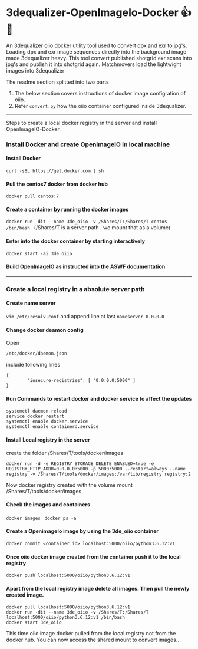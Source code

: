 # 3dequalizer-OpenImageIo-Docker :+1: :muscle:


 
An 3dequalizer oiio docker utility tool used to convert dpx and exr to jpg's. Loading dpx and exr image sequences directly into the background image made 3dequalizer heavy. This tool convert published shotgrid exr scans into jpg's and publish it into shotgrid again. Matchmovers load the lightwight images into 3dequalizer
 
The readme section splitted into two parts
1. The below section covers instructions of docker image configration of oiio. 
2. Refer ```convert.py``` how the oiio container configured inside 3dequalizer. 
___
     
Steps to create a local docker registry in the server and install OpenImageIO-Docker. 

### Install Docker and create OpenImageIO in local machine
#### Install Docker
```
curl -sSL https://get.docker.com | sh
```
#### Pull the centos7 docker from docker hub
```
docker pull centos:7
```
#### Create a container by running the docker images    

```docker run -dit --name 3de_oiio -v /Shares/T:/Shares/T centos /bin/bash ``` (/Shares/T is a server path . we mount that as a volume)

#### Enter into the docker container by starting interactively
```
docker start -ai 3de_oiio
```
#### Build OpenImageIO as instructed into the ASWF documentation
 ___

### Create a local registry in a absolute server path 
#### Create name server
```vim /etc/resolv.conf``` and append line at last  ```nameserver 0.0.0.0```

#### Change docker deamon config
Open
```
/etc/docker/daemon.json
```
include following lines
```
{
        "insecure-registries": [ "0.0.0.0:5000" ]
}
```
#### Run Commands to restart docker and docker service to affect the updates
```
systemctl daemon-reload
service docker restart
systemctl enable docker.service
systemctl enable containerd.service
```

#### Install Local registry in the server
create the folder /Shares/T/tools/docker/images
```
docker run -d -e REGISTRY_STORAGE_DELETE_ENABLED=true -e REGISTRY_HTTP_ADDR=0.0.0.0:5000 -p 5000:5000 --restart=always --name registry -v /Shares/T/tools/docker/images:/var/lib/registry registry:2
```
Now docker registry created with the volume mount /Shares/T/tools/docker/images

#### Check the images and containers
```docker images ``` ```docker ps -a``` 

#### Create a OpenimageIo image by using the 3de_oiio container
```docker commit <container_id> localhost:5000/oiio/python3.6.12:v1``` 

#### Once oiio docker image created from the container push it to the local registry 
```docker push localhost:5000/oiio/python3.6.12:v1```

#### Apart from the local registry image delete all images. Then pull the newly created image.
```
docker pull localhost:5000/oiio/python3.6.12:v1
docker run -dit --name 3de_oiio -v /Shares/T:/Shares/T localhost:5000/oiio/python3.6.12:v1 /bin/bash
docker start 3de_oiio
```
This time oiio image docker pulled from the local registry not from the docker hub. You can now access the shared mount to convert images..
